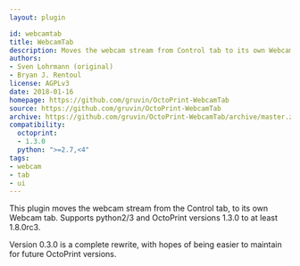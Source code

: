 ```yaml
---
layout: plugin

id: webcamtab
title: WebcamTab
description: Moves the webcam stream from Control tab to its own Webcam tab.
authors: 
- Sven Lohrmann (original)
- Bryan J. Rentoul
license: AGPLv3
date: 2018-01-16
homepage: https://github.com/gruvin/OctoPrint-WebcamTab
source: https://github.com/gruvin/OctoPrint-WebcamTab
archive: https://github.com/gruvin/OctoPrint-WebcamTab/archive/master.zip
compatibility:
  octoprint:
  - 1.3.0
  python: ">=2.7,<4"
tags:
- webcam
- tab
- ui
---
```


This plugin moves the webcam stream from the Control tab, to its own Webcam tab.
Supports python2/3 and OctoPrint versions 1.3.0 to at least 1.8.0rc3.

Version 0.3.0 is a complete rewrite, with hopes of being easier to maintain for future OctoPrint versions.
